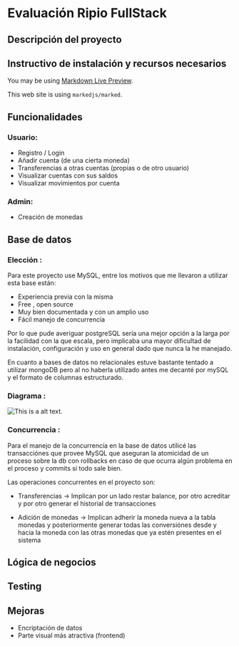 # Evaluación Ripio FullStack

## Descripción del proyecto

## Instructivo de instalación y recursos necesarios
You may be using [Markdown Live Preview](https://markdownlivepreview.com/).

This web site is using `markedjs/marked`.


## Funcionalidades

### Usuario:
* Registro / Login
* Añadir cuenta (de una cierta moneda)
* Transferencias a otras cuentas (propias o de otro usuario)
* Visualizar cuentas con sus saldos
* Visualizar movimientos por cuenta

### Admin:
* Creación de monedas

## Base de datos

### Elección :

Para este proyecto use MySQL, entre los motivos que me llevaron a utilizar esta base están:

* Experiencia previa con la misma
* Free , open source
* Muy bien documentada y con un amplio uso
* Fácil manejo de concurrencia

Por lo que pude averiguar postgreSQL sería una mejor opción a la larga por la facilidad con la que escala, pero implicaba una mayor dificultad de instalación, configuración y uso en general dado que nunca la he manejado.

En cuanto a bases de datos no relacionales estuve bastante tentado a utilizar mongoDB pero al no haberla utilizado antes me decanté por mySQL y el formato de columnas estructurado.

### Diagrama :

![This is a alt text.](/image/sample.png "This is a sample image.")

### Concurrencia :
Para el manejo de la concurrencia en la base de datos utilicé las transacciónes que provee MySQL que aseguran la atomicidad de un proceso sobre la db con rollbacks en caso de que ocurra algún problema en el proceso y commits si todo sale bien. 

Las operaciones concurrentes en el proyecto son:

* Transferencias -> Implican por un lado restar balance, por otro acreditar y por otro generar el historial de transacciones

* Adición de monedas -> Implican adherir la moneda nueva a la tabla monedas y posteriormente generar todas las conversiónes desde y hacia la moneda con las otras monedas que ya estén presentes en el sistema

## Lógica de negocios

## Testing

## Mejoras
* Encriptación de datos
* Parte visual más atractiva (frontend)
